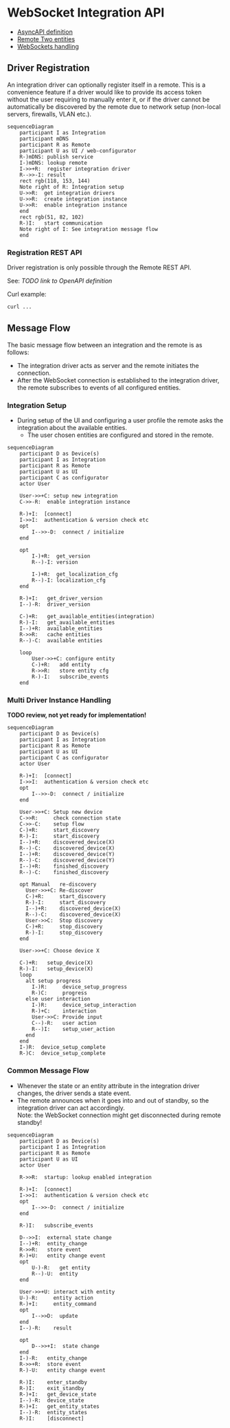 # WebSocket Integration API

- [AsyncAPI definition](asyncapi.yaml)
- [Remote Two entities](entities/README.md)
- [WebSockets handling](websocket.md)

## Driver Registration

An integration driver can optionally register itself in a remote. This is a convenience feature if a driver would like
to provide its access token without the user requiring to manually enter it, or if the driver cannot be automatically 
be discovered by the remote due to network setup (non-local servers, firewalls, VLAN etc.).

```mermaid
sequenceDiagram
    participant I as Integration
    participant mDNS
    participant R as Remote
    participant U as UI / web-configurator
    R-)mDNS: publish service
    I-)mDNS: lookup remote
    I->>+R:  register integration driver
    R-->>-I: result
    rect rgb(118, 153, 144)
    Note right of R: Integration setup
    U->>R:  get integration drivers
    U->>R:  create integration instance
    U->>R:  enable integration instance
    end
    rect rgb(51, 82, 102)
    R-)I:   start communication
    Note right of I: See integration message flow
    end
```

### Registration REST API

Driver registration is only possible through the Remote REST API.

See: _TODO link to OpenAPI definition_

Curl example:
```bash
curl ...
```

## Message Flow
The basic message flow between an integration and the remote is as follows:

- The integration driver acts as server and the remote initiates the connection.
- After the WebSocket connection is established to the integration driver, the remote subscribes to events of all
  configured entities.

### Integration Setup

- During setup of the UI and configuring a user profile the remote asks the integration about the available entities.
  - The user chosen entities are configured and stored in the remote.

```mermaid
sequenceDiagram
    participant D as Device(s)
    participant I as Integration
    participant R as Remote
    participant U as UI
    participant C as configurator
    actor User

    User->>+C: setup new integration
    C->>-R:  enable integration instance

    R-)+I:  [connect] 
    I->>I:  authentication & version check etc
    opt
        I-->>-D:  connect / initialize
    end

    opt
        I-)+R:  get_version
        R--)-I: version

        I-)+R:  get_localization_cfg
        R--)-I: localization_cfg
    end
    
    R-)+I:   get_driver_version
    I--)-R:  driver_version
    
    C-)+R:   get_available_entities(integration)
    R-)-I:   get_available_entities
    I--)+R:  available_entities 
    R->>R:   cache entities
    R--)-C:  available entities

    loop
        User->>+C: configure entity 
        C-)+R:   add entity
        R->>R:   store entity cfg
        R-)-I:   subscribe_events
    end
```

### Multi Driver Instance Handling

**TODO review, not yet ready for implementation!**

```mermaid
sequenceDiagram
    participant D as Device(s)
    participant I as Integration
    participant R as Remote
    participant U as UI
    participant C as configurator
    actor User

    R-)+I:  [connect] 
    I->>I:  authentication & version check etc
    opt
        I-->>-D:  connect / initialize
    end

    User->>+C: Setup new device
    C->>R:     check connection state
    C->>-C:    setup flow
    C-)+R:     start_discovery
    R-)-I:     start_discovery
    I--)+R:    discovered_device(X) 
    R--)-C:    discovered_device(X) 
    I--)+R:    discovered_device(Y) 
    R--)-C:    discovered_device(Y) 
    I--)+R:    finished_discovery 
    R--)-C:    finished_discovery 
    
    opt Manual   re-discovery
      User->>+C: Re-discover
      C-)+R:     start_discovery
      R-)-I:     start_discovery
      I--)+R:    discovered_device(X) 
      R--)-C:    discovered_device(X) 
      User->>C:  Stop discovery
      C-)+R:     stop_discovery
      R-)-I:     stop_discovery
    end
    
    User->>+C: Choose device X

    C-)+R:   setup_device(X)
    R-)-I:   setup_device(X)
    loop
      alt setup progress
        I-)R:     device_setup_progress
        R-)C:     progress
      else user interaction
        I-)R:     device_setup_interaction
        R-)+C:    interaction
        User->>C: Provide input  
        C--)-R:   user action
        R--)I:    setup_user_action
      end
    end
    I-)R:  device_setup_complete
    R-)C:  device_setup_complete
```

### Common Message Flow

- Whenever the state or an entity attribute in the integration driver changes, the driver sends a state event.
- The remote announces when it goes into and out of standby, so the integration driver can act accordingly.   
  Note: the WebSocket connection might get disconnected during remote standby!

```mermaid
sequenceDiagram
    participant D as Device(s)
    participant I as Integration
    participant R as Remote
    participant U as UI
    actor User

    R->>R:  startup: lookup enabled integration

    R-)+I:  [connect] 
    I->>I:  authentication & version check etc
    opt
        I-->>-D:  connect / initialize
    end

    R-)I:   subscribe_events

    D-->>I:  external state change
    I--)+R:  entity_change 
    R->>R:   store event
    R-)+U:   entity change event
    opt
        U-)-R:   get entity
        R--)-U:  entity
    end

    User->>+U: interact with entity
    U-)-R:     entity action
    R-)+I:     entity_command
    opt
        I-->>D:  update
    end
    I--)-R:    result

    opt
        D-->>+I:  state change
    end
    I-)-R:   entity_change
    R->>+R:  store event
    R-)-U:   entity change event

    R-)I:    enter_standby
    R-)I:    exit_standby
    R-)+I:   get_device_state
    I--)-R:  device_state
    R-)+I:   get_entity_states
    I--)-R:  entity_states
    R-)I:    [disconnect]
```
